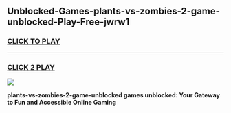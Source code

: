 
## Unblocked-Games-plants-vs-zombies-2-game-unblocked-Play-Free-jwrw1
<h3>
<a href="https://premium76.site?title=plants-vs-zombies-2-game-unblocked&ref=20A">CLICK TO PLAY</a></h3>
<hr>

<h3>
<a href="https://premium76.site?title=plants-vs-zombies-2-game-unblocked&ref=20A">CLICK 2 PLAY</a>
  
</h3>

<a href="https://premium76.site?title=plants-vs-zombies-2-game-unblocked&ref=20A"><img src="https://clearcache.store/games.png"></a>


**plants-vs-zombies-2-game-unblocked games unblocked: Your Gateway to Fun and Accessible Online Gaming**
